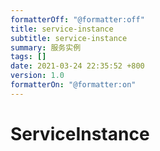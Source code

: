 ```yaml
---
formatterOff: "@formatter:off"
title: service-instance 
subtitle: service-instance 
summary: 服务实例
tags: [] 
date: 2021-03-24 22:35:52 +800 
version: 1.0
formatterOn: "@formatter:on"
---
```


# ServiceInstance